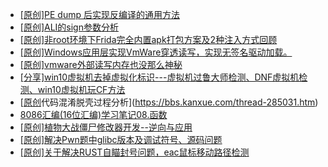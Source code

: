 + [[原创]PE dump 后实现反编译的通用方法](https://bbs.kanxue.com/thread-284958.htm)
+ [[原创]ALI的sign参数分析](https://bbs.kanxue.com/thread-284292.htm)
+ [[原创]非root环境下Frida完全内置apk打包方案及2种注入方式回顾](https://bbs.kanxue.com/thread-284482.htm)
+ [[原创]Windows应用层实现VmWare穿透读写，实现无签名驱动加载。](https://bbs.kanxue.com/thread-276176.htm)
+ [[原创]vmware外部读写内存也没那么神秘](https://bbs.kanxue.com/thread-284956.htm)
+ [[分享]win10虚拟机去掉虚拟化标识---虚拟机过鲁大师检测、DNF虚拟机检测、win10虚拟机玩CF方法](https://bbs.kanxue.com/thread-265786.htm)
+ [[原创](软件名veresiye)代码混淆脱壳过程分析](https://bbs.kanxue.com/thread-285031.htm)
+ [8086汇编(16位汇编)学习笔记08.函数](https://bbs.kanxue.com/thread-285030.htm)
+ [[原创]植物大战僵尸修改器开发--逆向与应用](https://bbs.kanxue.com/thread-284929.htm)
+ [[原创]解决Pwn题中glibc版本及调试符号、源码问题](https://bbs.kanxue.com/thread-283194.htm)
+ [[原创]关于解决RUST自瞄封号问题，eac鼠标移动路径检测](https://bbs.kanxue.com/thread-285033.htm)
